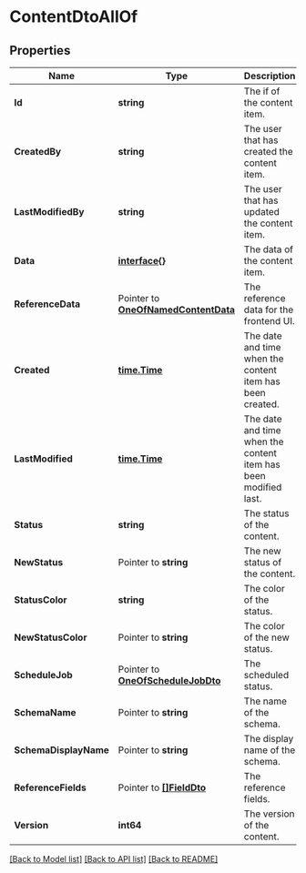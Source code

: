 # ContentDtoAllOf

## Properties

Name | Type | Description | Notes
------------ | ------------- | ------------- | -------------
**Id** | **string** | The if of the content item. | [optional] 
**CreatedBy** | **string** | The user that has created the content item. | 
**LastModifiedBy** | **string** | The user that has updated the content item. | 
**Data** | [**interface{}**](.md) | The data of the content item. | 
**ReferenceData** | Pointer to [**OneOfNamedContentData**](oneOf&lt;NamedContentData&gt;.md) | The reference data for the frontend UI. | [optional] 
**Created** | [**time.Time**](time.Time.md) | The date and time when the content item has been created. | [optional] 
**LastModified** | [**time.Time**](time.Time.md) | The date and time when the content item has been modified last. | [optional] 
**Status** | **string** | The status of the content. | [optional] 
**NewStatus** | Pointer to **string** | The new status of the content. | [optional] 
**StatusColor** | **string** | The color of the status. | [optional] 
**NewStatusColor** | Pointer to **string** | The color of the new status. | [optional] 
**ScheduleJob** | Pointer to [**OneOfScheduleJobDto**](oneOf&lt;ScheduleJobDto&gt;.md) | The scheduled status. | [optional] 
**SchemaName** | Pointer to **string** | The name of the schema. | [optional] 
**SchemaDisplayName** | Pointer to **string** | The display name of the schema. | [optional] 
**ReferenceFields** | Pointer to [**[]FieldDto**](FieldDto.md) | The reference fields. | [optional] 
**Version** | **int64** | The version of the content. | [optional] 

[[Back to Model list]](../README.md#documentation-for-models) [[Back to API list]](../README.md#documentation-for-api-endpoints) [[Back to README]](../README.md)


